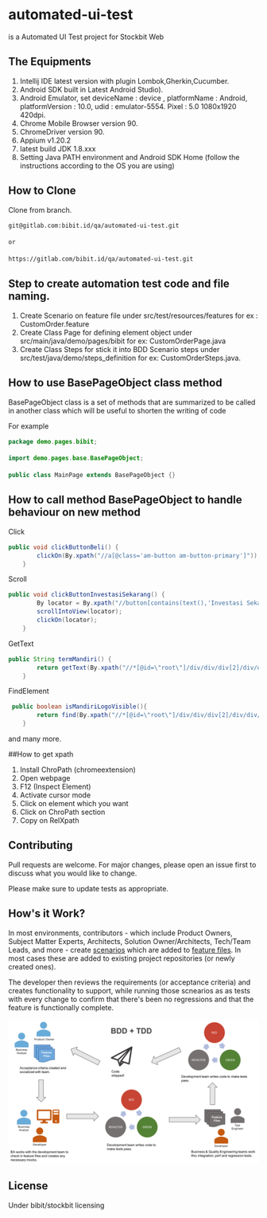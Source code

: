 # automated-ui-test

is a Automated UI Test project for Stockbit Web 

## The Equipments
1. Intellij IDE latest version with plugin Lombok,Gherkin,Cucumber.
2. Android SDK built in Latest Android Studio).
3. Android Emulator, set deviceName : device , platformName : Android, platformVersion : 10.0, udid : emulator-5554.
   Pixel : 5.0 1080x1920 420dpi.
4. Chrome Mobile Browser version 90.
5. ChromeDriver version 90.
6. Appium v1.20.2
7. latest build JDK 1.8.xxx
8. Setting Java PATH environment and Android SDK Home (follow the instructions according to the OS you are using) 

## How to Clone

Clone from branch.

```bash
git@gitlab.com:bibit.id/qa/automated-ui-test.git

or 

https://gitlab.com/bibit.id/qa/automated-ui-test.git
```

## Step to create automation test code and file naming.
1. Create Scenario on feature file under src/test/resources/features for ex : CustomOrder.feature
2. Create Class Page for defining element object under src/main/java/demo/pages/bibit for ex: CustomOrderPage.java
3. Create Class Steps for stick it into BDD Scenario steps under src/test/java/demo/steps_definition for ex: CustomOrderSteps.java.

## How to use BasePageObject class method

BasePageObject class is a set of methods that are summarized to be called in another class which will be useful to shorten the writing of code

For example

```java
package demo.pages.bibit;

import demo.pages.base.BasePageObject;

public class MainPage extends BasePageObject {}

```

## How to call method BasePageObject to handle behaviour on new method

Click
```java
public void clickButtonBeli() {
        clickOn(By.xpath("//a[@class='am-button am-button-primary']"));
    }

```
Scroll
```java
public void clickButtonInvestasiSekarang() {
        By locator = By.xpath("//button[contains(text(),'Investasi Sekarang')]");
        scrollIntoView(locator);
        clickOn(locator);
    }
```

GetText
```java
public String termMandiri() {
        return getText(By.xpath("//*[@id=\"root\"]/div/div/div[2]/div/div/div[1]/div[3]/div/div/div[1]/div/div[2]"));
    }
```

FindElement
```java
 public boolean isMandiriLogoVisible(){
        return find(By.xpath("//*[@id=\"root\"]/div/div/div[2]/div/div/div[1]/div[3]/div/div/div[2]/div/div[2]/div[1]/div[1]/div/div[1]/img")).isDisplayed();
    }
```

and many more.

##How to get xpath
1. Install ChroPath (chromeextension)
2. Open webpage
3. F12 (Inspect Element)
4. Activate cursor mode
5. Click on element which you want
6. Click on ChroPath section
7. Copy on RelXpath 

## Contributing
Pull requests are welcome. For major changes, please open an issue first to discuss what you would like to change.

Please make sure to update tests as appropriate.

## How's it Work?

In most environments, contributors - which include Product Owners, Subject Matter Experts, Architects, Solution Owner/Architects, Tech/Team Leads, and more - create [scenarios](docs/SCENARIOS.md) which are added to [feature files](docs/FEATURES.md). In most cases these are added to existing project repositories (or newly created ones).

The developer then reviews the requirements (or acceptance criteria) and creates functionality to support, while running those scnearios as as tests with every change to confirm that there's been no regressions and that the feature is functionally complete.

![The BDD + TDD Workflow](docs/samples/bdd+tdd.png "BDD + TDD Workflow")


## License
Under bibit/stockbit licensing